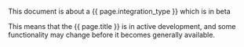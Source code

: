 <div class="premonition info">
  <div class="fa fa-info-circle"></div>
  <div class="content">
    <p class="header">This document is about a {{ page.integration_type }} which is in beta</p>
    <p markdown=1>This means that the {{ page.title }} is in active development, and some functionality may change before it becomes generally available.</p>
  </div>
</div>
